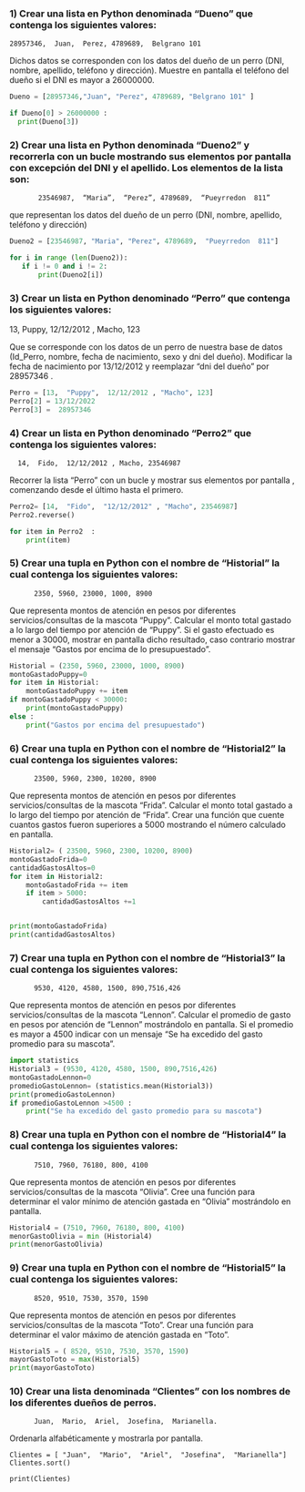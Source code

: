 ### 1) Crear una lista en Python denominada “Dueno” que contenga los siguientes valores:

    28957346,  Juan,  Perez, 4789689,  Belgrano 101

  Dichos datos se corresponden  con los datos del dueño de un perro (DNI, nombre, apellido, teléfono y dirección). Muestre en pantalla el teléfono del dueño si el DNI es mayor a 26000000.

  ```py
Dueno = [28957346,"Juan", "Perez", 4789689, "Belgrano 101" ]

if Dueno[0] > 26000000 :
    print(Dueno[3]) 


  ```

### 2)   Crear una lista en Python denominada “Dueno2”  y recorrerla con un bucle  mostrando sus elementos por pantalla con excepción del DNI y el apellido. Los elementos de la lista son:

           23546987,  “Maria”,  “Perez”, 4789689,  “Pueyrredon  811”

 que representan los datos del dueño de un perro (DNI, nombre, apellido, teléfono y dirección) 


 ```py
Dueno2 = [23546987, "Maria", "Perez", 4789689,  "Pueyrredon  811"]

for i in range (len(Dueno2)):
    if i != 0 and i != 2:   
        print(Dueno2[i])
```

### 3)  Crear un lista en Python denominado “Perro” que contenga los siguientes valores:

  13,  Puppy,  12/12/2012 , Macho, 123

Que se corresponde con los datos de un perro de nuestra base de datos (Id_Perro, nombre, fecha de nacimiento, sexo y dni del dueño). Modificar la fecha de nacimiento por 13/12/2012 y reemplazar “dni del dueño” por 28957346 .


```py
Perro = [13,  "Puppy",  12/12/2012 , "Macho", 123]
Perro[2] = 13/12/2022
Perro[3] =  28957346

```

### 4)      Crear un lista en Python denominado “Perro2” que contenga los siguientes valores:

      14,  Fido,  12/12/2012 , Macho, 23546987

Recorrer la lista “Perro” con un bucle y mostrar sus elementos por pantalla , comenzando desde el último hasta el primero.


```py
Perro2= [14,  "Fido",  "12/12/2012" , "Macho", 23546987]
Perro2.reverse()

for item in Perro2  :
    print(item)


```

### 5)      Crear una tupla en Python con el nombre de “Historial” la cual contenga los siguientes valores:

          2350, 5960, 23000, 1000, 8900

Que representa montos de atención en pesos por diferentes servicios/consultas de la mascota “Puppy”. Calcular el monto total gastado a lo largo del tiempo por atención de “Puppy”. Si el gasto efectuado es menor a 30000, mostrar en pantalla dicho resultado, caso contrario mostrar el mensaje “Gastos por encima de lo presupuestado”.


```py
Historial = (2350, 5960, 23000, 1000, 8900)
montoGastadoPuppy=0
for item in Historial:
    montoGastadoPuppy += item
if montoGastadoPuppy < 30000:
    print(montoGastadoPuppy)
else :
    print("Gastos por encima del presupuestado")
```
### 6)       Crear una tupla en Python con el nombre de “Historial2” la cual contenga los siguientes valores:

          23500, 5960, 2300, 10200, 8900

Que representa montos de atención en pesos por diferentes servicios/consultas de la mascota “Frida”. Calcular el monto total gastado a lo largo del tiempo por atención de “Frida”. Crear una función que cuente cuantos gastos fueron superiores a 5000 mostrando  el número calculado en pantalla.


```py
Historial2= ( 23500, 5960, 2300, 10200, 8900)
montoGastadoFrida=0
cantidadGastosAltos=0
for item in Historial2:
    montoGastadoFrida += item
    if item > 5000:
        cantidadGastosAltos +=1


print(montoGastadoFrida)
print(cantidadGastosAltos)
```

### 7)  Crear una tupla en Python con el nombre de “Historial3” la cual contenga los siguientes valores:

          9530, 4120, 4580, 1500, 890,7516,426

Que representa montos de atención en pesos por diferentes servicios/consultas de la mascota “Lennon”. Calcular el promedio de gasto en pesos por atención de “Lennon” mostrándolo en pantalla. Si el promedio es mayor a 4500 indicar con un mensaje “Se ha excedido del gasto promedio para su mascota”.

```py
import statistics
Historial3 = (9530, 4120, 4580, 1500, 890,7516,426)
montoGastadoLennon=0
promedioGastoLennon= (statistics.mean(Historial3))
print(promedioGastoLennon)
if promedioGastoLennon >4500 :
    print("Se ha excedido del gasto promedio para su mascota")
```

### 8) Crear una tupla en Python con el nombre de “Historial4” la cual contenga los siguientes valores:

          7510, 7960, 76180, 800, 4100

Que representa montos de atención en pesos por diferentes servicios/consultas de la mascota “Olivia”. Cree una función para determinar el valor mínimo de atención gastada en “Olivia”  mostrándolo en pantalla.

```py
Historial4 = (7510, 7960, 76180, 800, 4100)
menorGastoOlivia = min (Historial4)
print(menorGastoOlivia)  
```

### 9) Crear una tupla en Python con el nombre de “Historial5” la cual contenga los siguientes valores:

          8520, 9510, 7530, 3570, 1590

Que representa montos de atención en pesos por diferentes servicios/consultas de la mascota “Toto”. Crear una función para determinar el valor máximo de atención gastada en “Toto”.

```py
Historial5 = ( 8520, 9510, 7530, 3570, 1590)
mayorGastoToto = max(Historial5)
print(mayorGastoToto)
```

### 10) Crear una lista denominada “Clientes” con los nombres de los diferentes  dueños de perros.

          Juan,  Mario,  Ariel,  Josefina,  Marianella.

Ordenarla alfabéticamente y mostrarla por pantalla.

```
Clientes = [ "Juan",  "Mario",  "Ariel",  "Josefina",  "Marianella"]
Clientes.sort()

print(Clientes)

```
      
  


